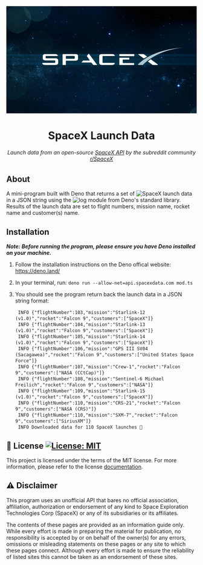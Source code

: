 <div align="center">
    <img alt="SpaceX Logo" src="./images/spacex.jpg" />
</div>

<h1 align="center">
    SpaceX Launch Data
</h1>

<h6 align="center">
    Launch data from an open-source <a href="https://github.com/r-spacex/SpaceX-API">SpaceX API</a> by the subreddit community <a href="https://www.reddit.com/r/spacex/">r/SpaceX</a>
</h6>

## About
A mini-program built with Deno that returns a set of ![SpaceX]("https://www.spacex.com/" "SpaceX") launch data in a JSON string using the ![log]("https://deno.land/std@0.90.0/log" "Log module") module from Deno's standard library. Results of the launch data are set to flight numbers, mission name, rocket name and customer(s) name.

## Installation

_**Note: Before running the program, please ensure you have Deno installed on your machine.**_

1. Follow the installation instructions on the Deno offical website: https://deno.land/
2. In your terminal, run: `deno run --allow-net=api.spacexdata.com mod.ts`
3. You should see the program return back the launch data in a JSON string format:

        INFO {"flightNumber":103,"mission":"Starlink-12 (v1.0)","rocket":"Falcon 9","customers":["SpaceX"]}
        INFO {"flightNumber":104,"mission":"Starlink-13 (v1.0)","rocket":"Falcon 9","customers":["SpaceX"]}
        INFO {"flightNumber":105,"mission":"Starlink-14 (v1.0)","rocket":"Falcon 9","customers":["SpaceX"]}
        INFO {"flightNumber":106,"mission":"GPS III SV04 (Sacagawea)","rocket":"Falcon 9","customers":["United States Space Force"]}
        INFO {"flightNumber":107,"mission":"Crew-1","rocket":"Falcon 9","customers":["NASA (CCtCap)"]}
        INFO {"flightNumber":108,"mission":"Sentinel-6 Michael Freilich","rocket":"Falcon 9","customers":["NASA"]}
        INFO {"flightNumber":109,"mission":"Starlink-15 (v1.0)","rocket":"Falcon 9","customers":["SpaceX"]}
        INFO {"flightNumber":110,"mission":"CRS-21","rocket":"Falcon 9","customers":["NASA (CRS)"]}
        INFO {"flightNumber":110,"mission":"SXM-7","rocket":"Falcon 9","customers":["SiriusXM"]}
        INFO Downloaded data for 110 SpaceX launches 💫

## :memo: License [![License: MIT](https://img.shields.io/badge/License-MIT-yellow.svg)](https://opensource.org/licenses/MIT)

This project is licensed under the terms of the MIT license. For more information, please refer to the license [documentation](LICENSE.md).

## :warning: Disclaimer
This program uses an unofficial API that bares no official association, affiliation, authorization or endorsement of any kind to Space Exploration Technologies Corp (SpaceX) or any of its subsidiaries or its affiliates.

The contents of these pages are provided as an information guide only. While every effort is made in preparing the material for publication, no responsibility is accepted by or on behalf of the owner(s) for any errors, omissions or misleading statements on these pages or any site to which these pages connect. Although every effort is made to ensure the reliability of listed sites this cannot be taken as an endorsement of these sites.